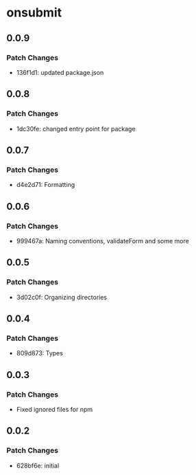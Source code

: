 # onsubmit

## 0.0.9

### Patch Changes

- 136f1d1: updated package.json

## 0.0.8

### Patch Changes

- 1dc30fe: changed entry point for package

## 0.0.7

### Patch Changes

- d4e2d71: Formatting

## 0.0.6

### Patch Changes

- 999467a: Naming conventions, validateForm and some more

## 0.0.5

### Patch Changes

- 3d02c0f: Organizing directories

## 0.0.4

### Patch Changes

- 809d873: Types

## 0.0.3

### Patch Changes

- Fixed ignored files for npm

## 0.0.2

### Patch Changes

- 628bf6e: initial
